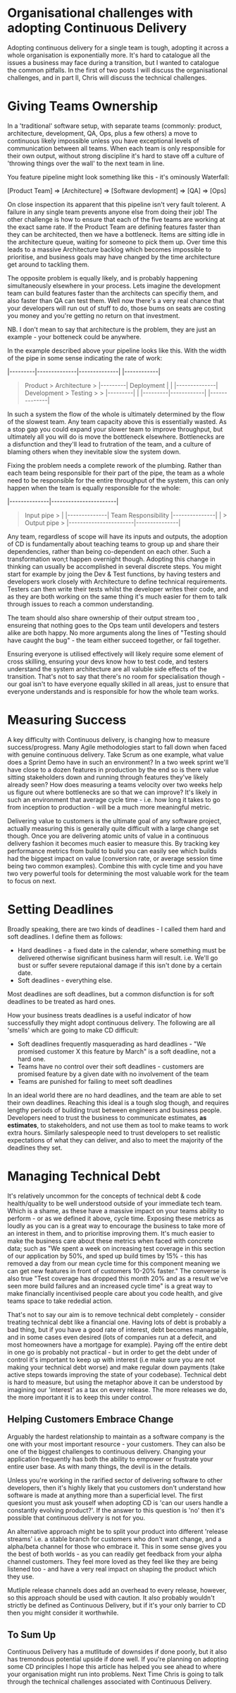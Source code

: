 # Organisational challenges with adopting Continuous Delivery #

Adopting continuous delivery for a single team is tough, adopting it across a whole organisation is exponentially more. It's hard to catalogue all the issues a business may face during a transition, but I wanted to catalogue the common pitfalls. In the first of two posts I will discuss the organisational challenges, and in part II, Chris will discuss the technical challenges.

# Giving Teams Ownership

In a 'traditional' software setup, with separate teams (commonly: product, architecture, development, QA, Ops, plus a few others) a move to continuous likely impossible unless you have exceptional levels of communication between all teams. When each team is only responsible for their own output, without strong discipline it's hard to stave off a culture of 'throwing things over the wall' to the next team in line.

You feature pipeline might look something like this - it's ominously Waterfall:

[Product Team] => [Architecture] => [Software devlopment] => [QA] => [Ops]

On close inspection its apparent that this pipeline isn't very fault tolerent. A failure in any single team prevents anyone else from doing their job! The other challenge  is how to ensure that each of the five teams are working at the exact same rate. If the Product Team are defining features faster than they can be architected, then we have a bottleneck. Items are sitting idle in the architecture queue, waiting for someone to pick them up. Over time this leads to a massive Architecture backlog which becomes impossible to prioritise, and business goals may have changed by the time architecture get around to tackling them.

The opposite problem is equally likely, and is probably happening simultaneously elsewhere in your process. Lets imagine the development team can build features faster than the architects can specifiy them, and also faster than QA can test them. Well now there's a very real chance that your developers will run out of stuff to do, those bums on seats are costing you money and you're getting no return on that investment.

NB. I don't mean to say that architecture is the problem, they are just an example - your botteneck could be anywhere.

In the example described above your pipeline looks like this. With the width of the pipe in some sense indicating the rate of work:

|---------|--------------|--------------|         |------------|
> Product > Architecture >              |---------| Deployment |
|         |--------------|  Development > Testing >            >
|---------|              |              |---------|------------|
                         |--------------|

In such a system the flow of the whole is ultimately determined by the flow of the slowest team. Any team capacity above this is essentially wasted. As a stop gap you could expand your slower team to improve throughput, but ultimately all you will do is move the bottleneck elsewhere. Bottlenecks are a disfunction and they'll lead to frutration of the team, and a culture of blaming others when they inevitable slow the system down.

Fixing the problem needs a complete rework of the plumbing. Rather than each team being responsible for their part of the pipe, the team as a whole need to be responsible for the entire throughput of the system, this can only happen when the team is equally responsible for the whole:

|--------------|-----------------------| 
>  Input pipe  >                       | 
|--------------|  Team Responsibility  |---------------|
               |                       >  Output pipe  >
               |-----------------------|---------------|


Any team, regardless of scope will have its inputs and outputs, the adoption of CD is fundamentally about teaching teams to group up and share their dependencies, rather than being co-dependent on each other. Such a transformation won;t happen overnight though. Adopting this change in thinking can usually be accomplished in several discrete steps. You might start for example by joing the Dev & Test functions, by having testers and developers work closely with Architecture to define technical requirements. Testers can then write their tests whilst the developer writes their code, and as they are both working on the same thing it's much easier for them to talk through issues to reach a common understanding.

The team should also share ownership of their output stream too , ensureing that nothing goes to the Ops team until developers and testers alike are both happy. No more arguments along the lines of "Testing should have caught the bug" - the team either succeed together, or fail together.

Ensuring everyone is utilised effectively will likely require some element of cross skilling, ensuring your devs know how to test code, and testers understand the system architecture are all valuble side effects of the transition. That's not to say that there's no room for specialisation though - our  goal isn't to have everyone equally skilled in all areas, just to ensure that everyone understands and is responsible for how the whole team works.

# Measuring Success

A key difficulty with Continuous delivery, is changing how to measure success/progress. Many Agile methodologies start to fall down when faced with genuine continuous delivery. Take Scrum as one example, what value does a Sprint Demo have in such an environment? In a two week sprint we'll have close to a dozen features in production by the end so is there value sitting stakeholders down and running through features they've likely already seen? How does measuring a teams velocity over two weeks help us figure out where bottlenecks are so that we can improve? It's likely in such an environment that average cycle time - i.e. how long it takes to go from inception to production - will be a much more meaningful metric.

Delivering value to customers is the ultimate goal of any software project, actually measuring this is generally quite difficult with a large change set though. Once you are delivering atomic units of value in a continuous delivery fashion it becomes much easier to measure this. By tracking key performance metrics from build to build you can easily see which builds had the biggest impact on value (conversion rate, or average session time being two common examples). Combine this with cycle time and you have two very powerful tools for determining the most valuable work for the team to focus on next.

# Setting Deadlines

Broadly speaking, there are two kinds of deadlines - I called them hard and soft deadlines. I define them as follows:
* Hard deadlines - a fixed date in the calendar, where something must be delivered otherwise significant business harm will result. i.e. We'll go bust or suffer severe reputaional damage if this isn't done by a certain date.
* Soft deadlines - everything else. 

Most deadlines are soft deadlines, but a common disfunction is for soft deadlines to be treated as hard ones. 

How your business treats deadlines is a useful indicator of how successfully they might adopt continuous delivery. The following are all 'smells' which are going to make CD difficult:
 * Soft deadlines frequently masquerading as hard deadlines - "We promised customer X this feature by March" is a soft deadline, not a hard one.
 * Teams have no control over their soft deadlines - customers are promised feature by a given date with no involvement of the team
 * Teams are punished for failing to meet soft deadlines

In an ideal world there are no hard deadlines, and the team are able to set their own deadlines. Reaching this ideal is a tough slog though, and requires lengthy periods of building trust between engineers and business people. Developers need to trust the business to communicate estimates, **as estimates**, to stakeholders, and not use them as tool to make teams to work extra hours. Similarly salespeople need to trust developers to set realistic expectations of what they can deliver, and also to meet the majority of the deadlines they set.

# Managing Technical Debt

It's relatively uncommon for the concepts of technical debt & code health/quality to be well understood outside of your immediate tech team. Which is a shame, as these have a massive impact on your teams ability to perform - or as we defined it above, cycle time. Exposing these metrics as loudly as you can is a great way to encourage the business to take more of an interest in them, and to prioritise improving them. It's much easier to make the business care about these metrics when faced with concrete data; such as "We spent a week on increasing test coverage in this section of our application by 50%, and sped up build times by 15% - this has removed a day from our mean cycle time for this component meaning we can get new features in front of customers 10-20% faster." The converse is also true "Test coverage has dropped this month 20% and as a result we've seen more build failures and an increased cycle time" is a great way to make financially incentivised people care about you code health, and give teams space to take rededial action.

That's not to say our aim is to remove technical debt completely - consider treating technical debt like a financial one. Having lots of debt is probably a bad thing, but if you have a good rate of interest, debt becomes managable, and in some cases even desired (lots of companies run at a defecit, and most homeowners have a mortgage for example). Paying off the entire debt in one go is probably not practical - but in order to get the debt under of control it's important to keep up with interest (i.e make sure you are not making your technical debt worse) and make regular down payments (take active steps towards improving the state of your codebase). Technical debt is hard to measure, but using the metaphor above it can be understood by imagining our 'interest' as a tax on every release. The more releases we do, the more important it is to keep this under control.

## Helping Customers Embrace Change

Arguably the hardest relationship to maintain as a software company is the one with your most important resource - your customers. They can also be one of the biggest challenges to continuous delivery. Changing your application frequently has both the ability to empower or frustrate your entire user base. As with many things, the devil is in the details.

Unless you're working in the rarified sector of delivering software to other developers, then it's highly likely that you customers don't understand how software is made at anything more than a superficial level. The first quesiont you must ask youself when adopting CD is 'can our users handle a constantly evolving product?'. If the answer to this question is 'no' then it's possible that continuous delivery is not for you.

An alternative approach might be to split your product into different 'release streams' i.e. a stable branch for customers who don't want change, and a alpha/beta channel for those who embrace it. This in some sense gives you the best of both worlds - as you can readily get feedback from your alpha channel customers. They feel more loved as they feel like they are being listened too - and have a very real impact on shaping the product which they use.

Mutliple release channels does add an overhead to every release, however, so this approach should be used with caution. It also probably wouldn't strictly be defined as Continuous Delivery, but if it's your only barrier to CD then you might consider it worthwhile.

## To Sum Up

Continuous Delivery has a mutlitude of downsides if done poorly, but it also has tremondous potential upside if done well. If you're planning on adopting some CD principles I hope this article has helped you see ahead to where your organisation might run into problems. Next Time Chris is going to talk through the technical challenges associated with Continuous Delivery.